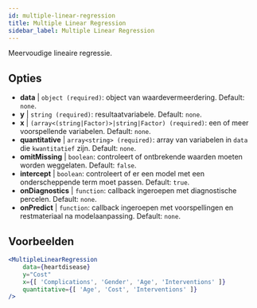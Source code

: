 ```yaml
---
id: multiple-linear-regression
title: Multiple Linear Regression
sidebar_label: Multiple Linear Regression
---
```


Meervoudige lineaire regressie.

## Opties

* __data__ | `object (required)`: object van waardevermeerdering. Default: `none`.
* __y__ | `string (required)`: resultaatvariabele. Default: `none`.
* __x__ | `(array<(string|Factor)>|string|Factor) (required)`: een of meer voorspellende variabelen. Default: `none`.
* __quantitative__ | `array<string> (required)`: array van variabelen in `data` die `kwantitatief` zijn. Default: `none`.
* __omitMissing__ | `boolean`: controleert of ontbrekende waarden moeten worden weggelaten. Default: `false`.
* __intercept__ | `boolean`: controleert of er een model met een onderscheppende term moet passen. Default: `true`.
* __onDiagnostics__ | `function`: callback ingeroepen met diagnostische percelen. Default: `none`.
* __onPredict__ | `function`: callback ingeroepen met voorspellingen en restmateriaal na modelaanpassing. Default: `none`.


## Voorbeelden

```jsx live
<MultipleLinearRegression 
    data={heartdisease} 
    y="Cost"
    x={[ 'Complications', 'Gender', 'Age', 'Interventions' ]}
    quantitative={[ 'Age', 'Cost', 'Interventions' ]}
/>
```


